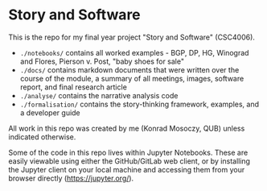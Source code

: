 # Story and Software

This is the repo for my final year project "Story and Software" (CSC4006).

* `./notebooks/` contains all worked examples - BGP, DP, HG, Winograd and Flores, Pierson v. Post, "baby shoes for sale"
* `./docs/` contains markdown documents that were written over the course of the module, a summary of all meetings, images, software report, and final research article
* `./analyse/` contains the narrative analysis code
* `./formalisation/` contains the story-thinking framework, examples, and a developer guide

All work in this repo was created by me (Konrad Mosoczy, QUB) unless indicated otherwise.

Some of the code in this repo lives within Jupyter Notebooks. These are easily viewable using either the GitHub/GitLab web client, or by installing the Jupyter client on your local machine and accessing them from your browser directly (https://jupyter.org/).
